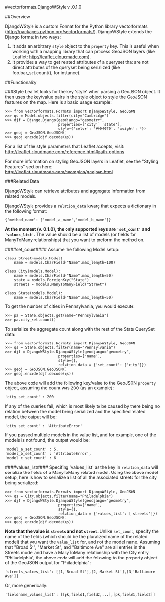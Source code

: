 #vectorformats.DjangoWStyle v .0.1.0

##Overview

DjangoWStyle is a custom Format for the Python library vectorformats (http://packages.python.org/vectorformats/). DjangoWStyle extends the Django format in two ways:
1. It adds an arbitrary `style` object to the `property` key. This is useful when working with a mapping library that can process GeoJSON layers (like Leaflet: http://leaflet.cloudmade.com).
2. It provides a way to get related attributes of a queryset that are not direct attributes of the queryset being serialized (like foo.bar_set.count(), for instance).

##Functionality

###Style
Leaflet looks for the key 'style' when parsing a GeoJSON object. It then uses the key/value pairs in the style object to style the GeoJSON features on the map. Here is a basic usage example:

	>>> from vectorformats.Formats import DjangoWStyle, GeoJSON
	>>> qs = Model.objects.filter(city="Cambridge")
	>>> djf = Django.Django(geodjango="geometry", 
							properties=['city', 'state'],
							style={'color': '#004070', 'weight': 4})
	>>> geoj = GeoJSON.GeoJSON()
	>>> geoj.encode(djf.decode(qs))


For a list of the style parameters that Leaflet accepts, visit: http://leaflet.cloudmade.com/reference.html#path-options

For more information on styling GeoJSON layers in Leaflet, see the "Styling Features" section here: http://leaflet.cloudmade.com/examples/geojson.html

###Related Data

DjangoWStyle can retrieve attributes and aggregate information from related models.

DjangoWStyle provides a `relation_data` kwarg that expects a dictionary in the following format: 
	
	{'method_name': ['model_a_name','model_b_name']} 

__At the moment (v. 0.1.0), the only supported keys are `'set_count'` and `'values_list'`.__ The value should be a list of models (or fields for ManyToMany relationships) that you want to preform the method on.

####set_count####
Assume the following Model setup:

	class Street(models.Model)
		name = models.CharField("Name",max_length=100)

    class City(models.Model):
		name = models.CharField("Name",max_length=50)
		state = models.ForeignKey("State")
		streets = models.ManyToManyField("Street")

	class State(models.Model):
		name = models.CharField("Name",max_length=50)

To get the number of cities in Pennsylvania, you would execute:
	
	>>> pa = State.objects.get(name="Pennsylvania")
	>>> pa.city_set.count()

To serialize the aggregate count along with the rest of the State QuerySet data:

	>>> from vectorformats.Formats import DjangoWStyle, GeoJSON
	>>> qs = State.objects.filter(name="Pennsylvania")
	>>> djf = DjangoWStyle.DjangoWStyle(geodjango="geometry", 
							properties=['name'],
							style={},
							relation_data = {'set_count': ['city']})
	>>> geoj = GeoJSON.GeoJSON()
	>>> geoj.encode(djf.decode(qs))

The above code will add the following key/value to the GeoJSON `property` object, assuming the count was 200 (as an example):

	'city_set_count' : 200

If any of the queries fail, which is most likely to be caused by there being no relation between the model being serialized and the specified related model, the output will be:
	
	'city_set_count' : 'AttributeError'

If you passed multiple models in the value list, and for example, one of the models is not found, the output would be:
	
	'model_a_set_count' : 5,
	'model_b_set_count' : 'AttributeError',
	'model_c_set_count'	: 6

####values_list####
Specifing 'values_list' as the key in `relation_data` will serialize the fields of a ManyToMany related model. Using the above model setup, here is how to serialize a list of all the associated streets for the city being serialized:

	>>> from vectorformats.Formats import DjangoWStyle, GeoJSON
	>>> qs = City.objects.filter(name="Philadelphia")
	>>> djf = DjangoWStyle.DjangoWStyle(geodjango="geometry", 
							properties=['name'],
							style={},
							relation_data = {'values_list': ['streets']})
	>>> geoj = GeoJSON.GeoJSON()
	>>> geoj.encode(djf.decode(qs))

__Note that the value is `streets` and not `street`.__ Unlike `set_count`, specify the name of the fields (which should be the pluralized name of the related model) that you want the `value_list` for, and not the model name. Assuming that "Broad St", "Market St", and "Baltimore Ave" are all entries in the Streets model and have a ManyToMany relationship with the City entry "Philadelphia", the above code will add the following to the property object of the GeoJSON output for "Philadelphia":
	
	'streets_values_list': [[1,'Broad St'],[2,'Market St'],[3,'Baltimore Ave']]

Or, more generically:

	'fieldname_values_list': [[pk,field1,field2,...],[pk,field1,field2]]
